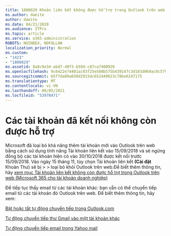 ```yaml
---
title: 1800029 Khoản liên kết không được hỗ trợ trong Outlook trên web
ms.author: daeite
author: daeite
ms.date: 04/21/2020
ms.audience: ITPro
ms.topic: article
ms.service: o365-administration
ROBOTS: NOINDEX, NOFOLLOW
localization_priority: Normal
ms.custom:
- "1423"
- "1800029"
ms.assetid: 8a8c9e34-abd7-40f3-b59d-c87ca7400020
ms.openlocfilehash: 9c6422e74401ac03f25e588b575b439147c3d183d069ac0c579973cab326ff84
ms.sourcegitcommit: b5f7da89a650d2915dc652449623c78be6247175
ms.translationtype: MT
ms.contentlocale: vi-VN
ms.lasthandoff: 08/05/2021
ms.locfileid: "53978471"
---
```

# <a name="connected-accounts-are-no-longer-supported"></a>Các tài khoản đã kết nối không còn được hỗ trợ

Microsoft đã loại bỏ khả năng thêm tài khoản mới vào Outlook trên web bằng cách sử dụng tính năng Tài khoản liên kết vào 15/09/2018 và sẽ ngừng đồng bộ các tài khoản hiện có vào 30/10/2018 được kết nối trước 15/09/2018. Vào ngày 15 tháng 11, tùy chọn Tài khoản liên kết **(Cài đặt** Khoản Thư) sẽ bị \>  \> loại bỏ khỏi Outlook trên web.Để biết thêm thông tin, hãy [xem mục Tài khoản liên kết không còn được hỗ trợ trong Outlook trên web (Microsoft 365 cho tài khoản doanh nghiệp)](https://support.office.com/article/Connected-accounts-is-no-longer-supported-in-Outlook-on-the-web-Office-365-for-business-accounts-5cc526bf-e928-4a99-8b9f-5e089df7d887)
  
Để tiếp tục thấy email từ các tài khoản khác: bạn vẫn có thể chuyển tiếp email từ các tài khoản đó Outlook trên web. Để biết thêm thông tin, hãy xem:
  
[Bật hoặc tắt tự động chuyển tiếp trong Outlook.com](https://go.microsoft.com/fwlink/?linkid=2038346)
  
[Tự động chuyển tiếp thư Gmail vào một tài khoản khác](https://aka.ms/forward-gmail-messages)
  
[Tự động chuyển tiếp email trong Yahoo mail](https://aka.ms/yahoo-email-forwarding)
  